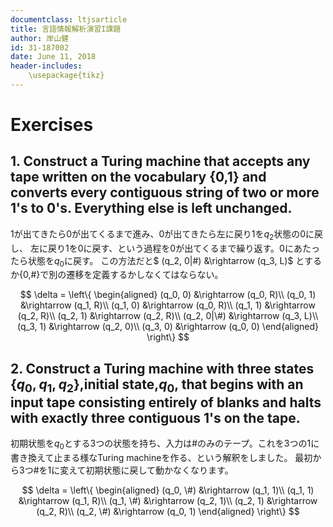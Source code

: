 ```yaml
---
documentclass: ltjsarticle
title: 言語情報解析演習I課題
author: 岸山健
id: 31-187002
date: June 11, 2018
header-includes:
    \usepackage{tikz}
---
```

<!--
https://www3.nd.edu/~kogge/courses/cse30151-fa17/Public/other/tikz_tutorial.pdf
https://tex.stackexchange.com/questions/20784/which-package-can-be-used-to-draw-automata
矢印が出ないと思っていたら解像度の問題でした。
-->
# Exercises

## 1. Construct a Turing machine that accepts any tape written on the vocabulary {0,1} and converts every contiguous string of two or more 1's to 0's. Everything else is left unchanged.

1が出てきたら0が出てくるまで進み、0が出てきたら左に戻り1を$q_2$状態の0に戻し、
左に戻り1を0に戻す、という過程を0が出てくるまで繰り返す。0にあたったら状態を$q_0$に戻す。
この方法だと$ (q_2, 0|\#) &\rightarrow (q_3, L)$ とするか{0,#}で別の遷移を定義するかしなくてはならない。

$$
\delta = \left\{
\begin{aligned}
(q_0, 0) &\rightarrow (q_0, R)\\
(q_0, 1) &\rightarrow (q_1, R)\\
(q_1, 0) &\rightarrow (q_0, R)\\
(q_1, 1) &\rightarrow (q_2, R)\\
(q_2, 1) &\rightarrow (q_2, R)\\
(q_2, 0|\#) &\rightarrow (q_3, L)\\
(q_3, 1) &\rightarrow (q_2, 0)\\
(q_3, 0) &\rightarrow (q_0, 0)
\end{aligned}
\right\}
$$

## 2. Construct a Turing machine with three states {$q_0,q_1,q_2$},initial state,$q_0$, that begins with an input tape consisting entirely of blanks and halts with exactly three contiguous 1's on the tape.

初期状態を$q_0$とする3つの状態を持ち、入力は#のみのテープ。これを3つの1に書き換えて止まる様なTuring machineを作る、という解釈をしました。
最初から3つ#を1に変えて初期状態に戻して動かなくなります。

$$
\delta = \left\{
\begin{aligned}
(q_0, \#) &\rightarrow (q_1, 1)\\
(q_1, 1) &\rightarrow (q_1, R)\\
(q_1, \#) &\rightarrow (q_2, 1)\\
(q_2, 1) &\rightarrow (q_2, R)\\
(q_2, \#) &\rightarrow (q_0, 1)
\end{aligned}
\right\}
$$


